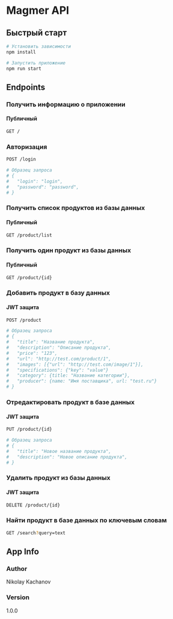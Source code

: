 # Magmer API

## Быстрый старт

```bash
# Установить зависимости
npm install

# Запустить приложение
npm run start
```

## Endpoints

### Получить информацию о приложении

#### Публичный

```bash
GET /
```

### Авторизация

```bash
POST /login

# Образец запроса
# {
#   "login": "login",
#   "password": "password",
# }
```

### Получить список продуктов из базы данных

#### Публичный

```bash
GET /product/list
```

### Получить один продукт из базы данных

#### Публичный

```bash
GET /product/{id}
```

### Добавить продукт в базу данных

#### JWT защита

```bash
POST /product

# Образец запроса
# {
#   "title": "Название продукта",
#   "description": "Описание продукта",
#   "price": "123",
#   "url": "http://test.com/product/1",
#   "images": [{"url": "http://test.com/image/1"}],
#   "specifications": {"key": "value"}
#   "category": {title: "Название категории"},
#   "producer": {name: "Имя поставщика", url: "test.ru"}
# }
```

### Отредактировать продукт в базе данных

#### JWT защита

```bash
PUT /product/{id}

# Образец запроса
# {
#   "title": "Новое название продукта",
#   "description": "Новое описание продукта",
# }
```

### Удалить продукт из базы данных

#### JWT защита

```bash
DELETE /product/{id}
```

### Найти продукт в базе данных по ключевым словам

```bash
GET /search?query=text
```

## App Info

### Author

Nikolay Kachanov

### Version

1.0.0
